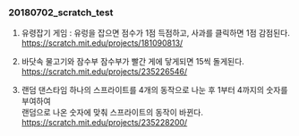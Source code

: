 ### 20180702_scratch_test
1. 유령잡기 게임
   : 유렁을 잡으면 점수가 1점 득점하고, 사과를 클릭하면 1점 감점된다.
   https://scratch.mit.edu/projects/181090813/

2. 바닷속 물고기와 잠수부
   잠수부가 빨간 게에 닿게되면 15씩 돌게된다.<br>
   https://scratch.mit.edu/projects/235226546/
   
3. 랜덤 댄스타임
  하나의 스프라이트를 4개의 동작으로 나눈 후
  1부터 4까지의 숫자를 부여하여<br> 
  랜덤으로 나온 숫자에 맞춰 스프라이트의 동작이 바뀐다.<br>
  https://scratch.mit.edu/projects/235228200/
